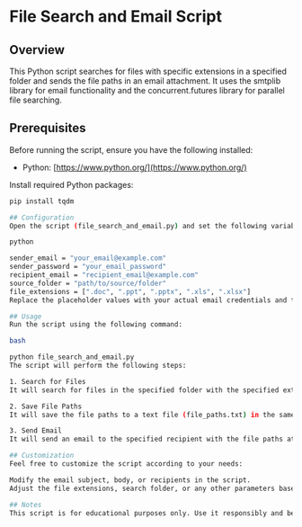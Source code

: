 # File Search and Email Script

## Overview

This Python script searches for files with specific extensions in a specified folder and sends the file paths in an email attachment. It uses the smtplib library for email functionality and the concurrent.futures library for parallel file searching.

## Prerequisites

Before running the script, ensure you have the following installed:

- Python: [https://www.python.org/](https://www.python.org/)

Install required Python packages:

```bash
pip install tqdm

## Configuration
Open the script (file_search_and_email.py) and set the following variables:

python

sender_email = "your_email@example.com"
sender_password = "your_email_password"
recipient_email = "recipient_email@example.com"
source_folder = "path/to/source/folder"
file_extensions = [".doc", ".ppt", ".pptx", ".xls", ".xlsx"]
Replace the placeholder values with your actual email credentials and the desired source folder and file extensions.

## Usage
Run the script using the following command:

bash

python file_search_and_email.py
The script will perform the following steps:

1. Search for Files
It will search for files in the specified folder with the specified extensions.

2. Save File Paths
It will save the file paths to a text file (file_paths.txt) in the same directory.

3. Send Email
It will send an email to the specified recipient with the file paths attached.

## Customization
Feel free to customize the script according to your needs:

Modify the email subject, body, or recipients in the script.
Adjust the file extensions, search folder, or any other parameters based on your requirements.

## Notes
This script is for educational purposes only. Use it responsibly and be aware of email provider policies regarding automated email sending.
